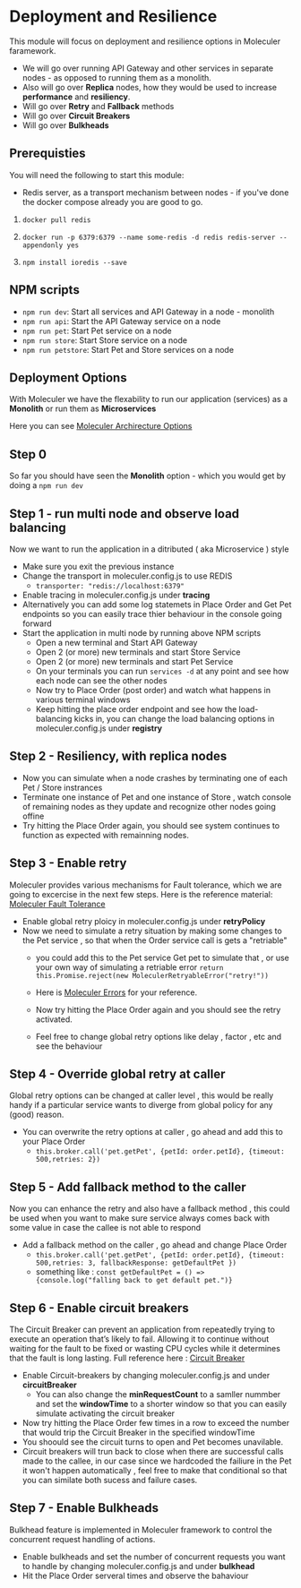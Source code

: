 # Deployment and Resilience

This module will focus on deployment and resilience options in Moleculer faramework.
- We will go over running API Gateway and other services in separate nodes - as opposed to running them as a monolith.
- Also will go over **Replica** nodes, how they would be used to increase **performance** and **resiliency**.
- Will go over **Retry** and **Fallback** methods
- Will go over **Circuit Breakers** 
- Will go over **Bulkheads**  

## Prerequisties
You will need the following to start this module:
- Redis server, as a transport mechanism between nodes - if you've done the docker compose already you are good to go.
  
1. `docker pull redis`

2. `docker run -p 6379:6379 --name some-redis -d redis redis-server --appendonly yes`
  
3. `npm install ioredis --save`

## NPM scripts
- `npm run dev`: Start all services and API Gateway in a node - monolith 
- `npm run api`: Start the API Gateway service on a node 
- `npm run pet`: Start Pet service on a node 
- `npm run store`: Start Store service on a node 
- `npm run petstore`: Start Pet and Store services on a node  
  
## Deployment Options
With Moleculer we have the flexability to run our application (services) as a **Monolith** or run them as **Microservices** 

Here you can see [Moleculer Archirecture Options](https://moleculer.services/docs/0.14/clustering.html)

## Step 0 
So far you should have seen the **Monolith** option  - which you would get by doing a `npm run dev`

## Step 1 - run multi node and observe load balancing 
Now we want to run the application in a ditributed ( aka Microservice ) style 
- Make sure you exit the previous instance 
- Change the transport in moleculer.config.js to use REDIS 
  - `transporter: "redis://localhost:6379"`
- Enable tracing in moleculer.config.js under **tracing**
- Alternatively you can add some log statemets in Place Order and Get Pet endpoints so you can easily trace thier behaviour in the console going forward
- Start the application in multi node by running above NPM scripts
  - Open a new terminal and Start API Gateway
  - Open 2 (or more) new terminals and start Store Service 
  - Open 2 (or more) new terminals and start Pet Service 
  - On your terminals you can run `services -d` at any point and see how each node can see the other nodes
  - Now try to Place Order (post order) and watch what happens in various terminal windows 
  - Keep hitting the place order endpoint and see how the load-balancing kicks in, you can change the load balancing options in moleculer.config.js under **registry**
  
## Step 2 - Resiliency, with replica nodes 
  - Now you can simulate when a node crashes by terminating one of each Pet / Store instrances
  - Terminate one instance of Pet and one instance of Store , watch console of remaining nodes as they update and recognize other nodes going offine 
  - Try hitting the Place Order again, you should see system continues to function as expected with remainning nodes.

## Step 3 - Enable retry 
Moleculer provides various mechanisms for Fault tolerance, which we are going to excercise in the next few steps. 
Here is the reference material: [Moleculer Fault Tolerance](https://moleculer.services/docs/0.13/fault-tolerance.html)

- Enable global retry ploicy in moleculer.config.js under **retryPolicy**
- Now we need to simulate a retry situation by making some changes to the Pet service , so that when the Order service call is gets a "retriable"
  - you could add this to the Pet service Get pet to simulate that , or use your own way of simulating a retriable error `return this.Promise.reject(new MoleculerRetryableError("retry!"))`
  
  - Here is [Moleculer Errors](https://moleculer.services/docs/0.12/errors.html#Base-error-classes) for your reference.
  - Now try hitting the Place Order again and you should see the retry activated.
  - Feel free to change global retry options like delay , factor , etc and see the behaviour 

## Step 4 - Override global retry at caller 
Global retry options can be changed at caller level , this would be really handy if a particular service wants to diverge from global policy for any (good) reason.

- You can overwrite the retry options at caller , go ahead and add this to your Place Order 
  - `this.broker.call('pet.getPet', {petId: order.petId}, {timeout: 500,retries: 2})`

## Step 5 - Add fallback method to the caller 
Now you can enhance the retry and also have a fallback method , this could be used when you want to make sure service always comes back with some value in case the callee is not able to respond 

- Add a fallback method on the caller , go ahead and change Place Order 
  - `this.broker.call('pet.getPet', {petId: order.petId}, {timeout: 500,retries: 3, fallbackResponse: getDefaultPet })`
  - something like : `const getDefaultPet = () => {console.log("falling back to get default pet.")}`

## Step 6 - Enable circuit breakers 
The Circuit Breaker can prevent an application from repeatedly trying to execute an operation that’s likely to fail. Allowing it to continue without waiting for the fault to be fixed or wasting CPU cycles while it determines that the fault is long lasting. Full reference here : [Circuit Breaker](https://moleculer.services/docs/0.13/fault-tolerance.html)

- Enable Circuit-breakers by changing moleculer.config.js and under **circuitBreaker**
  - You can also change the **minRequestCount** to a samller nummber  and set the **windowTime** to a shorter window so that you can easily simulate activating the circuit breaker 
- Now try hitting the Place Order few times in a row to exceed the number that would trip the Circuit Breaker in the specified windowTime 
- You shoould see the circuit turns to open and Pet becomes unavilable.
- Circuit breakers will trun back to close when there are successful calls made to the callee, in our case since we hardcoded the failiure in the Pet it won't happen automatically , feel free to make that conditional so that you can similate both sucess and failure cases.
  
## Step 7 - Enable Bulkheads 
Bulkhead feature is implemented in Moleculer framework to control the concurrent request handling of actions.

- Enable bulkheads and set the number of concurrent requests you want to handle by changing moleculer.config.js and under **bulkhead** 
- Hit the Place Order serveral times and observe the bahaviour 





